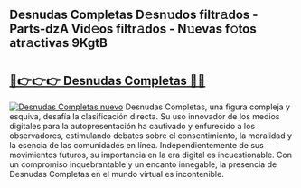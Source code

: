 ## Desnudas Completas D𝚎sn𝚞dos filtr𝚊dos - Parts-dzA Vid𝚎os filtr𝚊dos - N𝚞evas f𝚘tos atr𝚊ctivas 9KgtB

# <h2><a href="http://mb9ib2r.tromn.icu/?c=Desnudas+Completas">🔗👉👉👉 Desnudas Completas 🔗🔗</a></h2>

[![Desnudas Completas nuevo](https://i.imgur.com/pEAQMta.gif)](http://mb9ib2r.tromn.icu/?c=Desnudas+Completas)
Desnudas Completas, una figura compleja y esquiva, desafía la clasificación directa. Su uso innovador de los medios digitales para la autopresentación ha cautivado y enfurecido a los observadores, estimulando debates sobre el consentimiento, la moralidad y la esencia de las comunidades en línea. Independientemente de sus movimientos futuros, su importancia en la era digital es incuestionable. Con un compromiso inquebrantable y un encanto innegable, la presencia de Desnudas Completas en el mundo virtual es incontenible.
